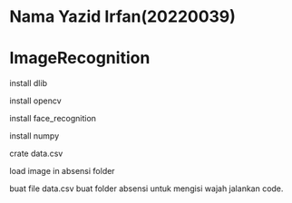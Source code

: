 # Nama Yazid Irfan(20220039)
# ImageRecognition

install dlib

install opencv

install face_recognition

install numpy


crate data.csv

load image in absensi folder

buat file data.csv
buat folder absensi untuk mengisi wajah
jalankan code.
